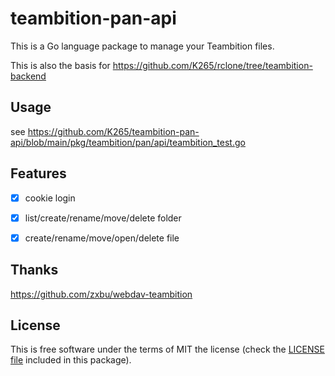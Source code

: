 # teambition-pan-api

This is a Go language package to manage your Teambition files.

This is also the basis for <https://github.com/K265/rclone/tree/teambition-backend>

## Usage

see <https://github.com/K265/teambition-pan-api/blob/main/pkg/teambition/pan/api/teambition_test.go>

## Features

- [x] cookie login

- [x] list/create/rename/move/delete folder

- [x] create/rename/move/open/delete file

## Thanks

<https://github.com/zxbu/webdav-teambition>

## License

This is free software under the terms of MIT the license (check the [LICENSE file](/LICENSE) included in this package).

